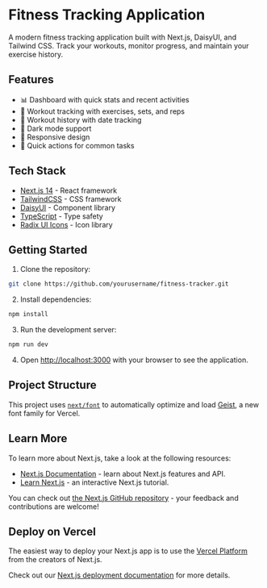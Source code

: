 # Fitness Tracking Application

A modern fitness tracking application built with Next.js, DaisyUI, and Tailwind CSS. Track your workouts, monitor progress, and maintain your exercise history.

## Features

- 📊 Dashboard with quick stats and recent activities
- 💪 Workout tracking with exercises, sets, and reps
- 📅 Workout history with date tracking
- 🌙 Dark mode support
- 📱 Responsive design
- 🎯 Quick actions for common tasks

## Tech Stack

- [Next.js 14](https://nextjs.org/) - React framework
- [TailwindCSS](https://tailwindcss.com/) - CSS framework
- [DaisyUI](https://daisyui.com/) - Component library
- [TypeScript](https://www.typescriptlang.org/) - Type safety
- [Radix UI Icons](https://icons.radix-ui.com/) - Icon library

## Getting Started

1. Clone the repository:

```bash
git clone https://github.com/yourusername/fitness-tracker.git
```

2. Install dependencies:

```bash
npm install
```

3. Run the development server:

```bash
npm run dev
```

4. Open [http://localhost:3000](http://localhost:3000) with your browser to see the application.

## Project Structure

This project uses [`next/font`](https://nextjs.org/docs/app/building-your-application/optimizing/fonts) to automatically optimize and load [Geist](https://vercel.com/font), a new font family for Vercel.

## Learn More

To learn more about Next.js, take a look at the following resources:

- [Next.js Documentation](https://nextjs.org/docs) - learn about Next.js features and API.
- [Learn Next.js](https://nextjs.org/learn) - an interactive Next.js tutorial.

You can check out [the Next.js GitHub repository](https://github.com/vercel/next.js) - your feedback and contributions are welcome!

## Deploy on Vercel

The easiest way to deploy your Next.js app is to use the [Vercel Platform](https://vercel.com/new?utm_medium=default-template&filter=next.js&utm_source=create-next-app&utm_campaign=create-next-app-readme) from the creators of Next.js.

Check out our [Next.js deployment documentation](https://nextjs.org/docs/app/building-your-application/deploying) for more details.
